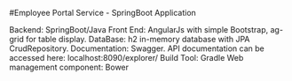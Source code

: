 #Employee Portal Service - SpringBoot Application

Backend: SpringBoot/Java
Front End: AngularJs with simple Bootstrap, ag-grid for table display.
DataBase: h2 in-memory database with JPA CrudRepository.
Documentation: Swagger. API documentation can be accessed here: localhost:8090/explorer/ 
Build Tool: Gradle
Web management component: Bower